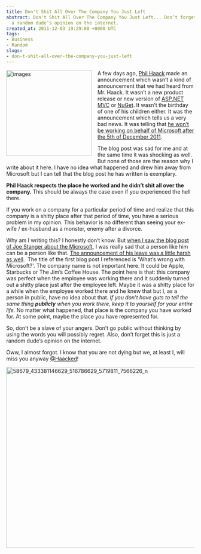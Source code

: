 ```yaml
---
title: Don't Shit All Over The Company You Just Left
abstract: Don't Shit All Over The Company You Just Left... Don’t forget this is just
  a random dude’s opinion on the internet.
created_at: 2011-12-03 19:29:00 +0000 UTC
tags:
- Business
- Random
slugs:
- don-t-shit-all-over-the-company-you-just-left
---
```


<p><a href="http://www.tugberkugurlu.com/Content/images/Uploadedbyauthors/wlw/cf4619a3b962_13A62/images.jpg"><img style="background-image: none; margin: 0px 15px 10px 0px; padding-left: 0px; padding-right: 0px; display: inline; float: left; padding-top: 0px; border: 0px;" title="images" border="0" alt="images" align="left" src="http://www.tugberkugurlu.com/Content/images/Uploadedbyauthors/wlw/cf4619a3b962_13A62/images_thumb.jpg" width="229" height="229" /></a></p>
<p align="left">A few days ago, <a title="http://haacked.com" href="http://haacked.com" target="_blank">Phil Haack</a> made an announcement which wasn&rsquo;t a kind of announcement that we had heard from Mr. Haack. It wasn&rsquo;t a new product release or new version of <a title="http://asp.net/mvc" href="http://asp.net/mvc" target="_blank">ASP.NET MVC</a> or <a title="http://nuget.org" href="http://nuget.org" target="_blank">NuGet</a>. It wasn&rsquo;t the birthday of one of his children either. It was the announcement which tells us a very bad news. It was telling that <a title="http://haacked.com/archive/2011/11/28/departing-microsoft.aspx" href="http://haacked.com/archive/2011/11/28/departing-microsoft.aspx" target="_blank">he won&rsquo;t be working on behalf of Microsoft after the 5th of December 2011</a>.</p>
<p align="left">The blog post was sad for me and at the same time it was shocking as well. But none of those are the reason why I write about it here. I have no idea what happened and drew him away from Microsoft but I can tell that the blog post he has written is exemplary.</p>
<p align="left"><strong>Phil Haack respects the place he worked and he didn&rsquo;t shit all over the company. </strong>This should be always the case even if you experienced the hell there.</p>
<p align="left">If you work on a company for a particular period of time and realize that this company is a shitty place after that period of time, you have a serious problem in my opinion. This behavior is no different than seeing your ex-wife / ex-husband as a monster, enemy after a divorce.</p>
<p align="left">Why am I writing this? I honestly don&rsquo;t know. But <a title="http://www.misfitgeek.com/2011/09/whats-wrong-with-microsoft/" href="http://www.misfitgeek.com/2011/09/whats-wrong-with-microsoft/" target="_blank">when I saw the blog post of Joe Stanger about the Microsoft</a>, I was really sad that a person like him can be a person like that. <a title="http://www.misfitgeek.com/2011/09/my-last-day-at-the-evil-empire-%E2%80%93-free-from-the-borg-collective/" href="http://www.misfitgeek.com/2011/09/my-last-day-at-the-evil-empire-%E2%80%93-free-from-the-borg-collective/" target="_blank">The announcement of his leave was a little harsh as well</a>.&nbsp; The title of the first blog post I referenced is 'What&rsquo;s wrong with Microsoft?'. The company name is not important here. It could be Apple, Starbucks or The Jim&rsquo;s Coffee House. The point here is that: this company was perfect when the employee was working there and it suddenly turned out a shitty place just after the employee left. Maybe it was a shitty place for a while when the employee worked there and he knew that but I, as a person in public, have no idea about that. <em>If you don&rsquo;t have guts to tell the same thing <strong>publicly</strong> when you work there, keep it to yourself for your entire life. </em>No matter what happened, that place is the company you have worked for. At some point, maybe the place you have represented for.</p>
<p align="left">So, don&rsquo;t be a slave of your angers. Don&rsquo;t go public without thinking by using the words you will possibly regret. Also, don&rsquo;t forget this is just a random dude&rsquo;s opinion on the internet.</p>
<p align="left">Oww, I almost forgot. I know that you are not dying but we, at least I, will miss you anyway <a title="http://twitter.com/Haacked" href="http://twitter.com/Haacked" target="_blank">@Haacked</a>!</p>
<p align="left"><a href="http://www.tugberkugurlu.com/Content/images/Uploadedbyauthors/wlw/cf4619a3b962_13A62/58679_433381146629_516786629_5719811_7566226_n.jpg"><img style="background-image: none; padding-left: 0px; padding-right: 0px; display: inline; padding-top: 0px; border: 0px;" title="58679_433381146629_516786629_5719811_7566226_n" border="0" alt="58679_433381146629_516786629_5719811_7566226_n" src="http://www.tugberkugurlu.com/Content/images/Uploadedbyauthors/wlw/cf4619a3b962_13A62/58679_433381146629_516786629_5719811_7566226_n_thumb.jpg" width="644" height="484" /></a></p>